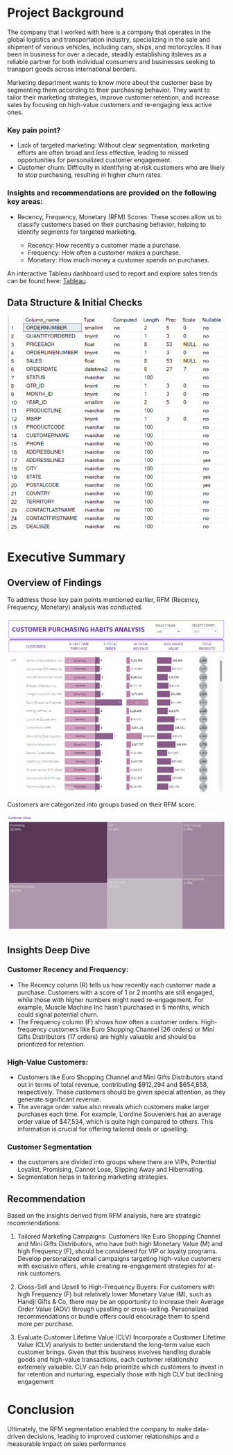 # Project Background

The company that I worked with here is a company that operates in the global logistics and transportation industry, specializing in the sale and shipment of various vehicles, including cars, ships, and motorcycles. It has been in business for over a decade, steadily establishing itsleves as a reliable partner for both individual consumers and businesses seeking to transport goods across international borders.

Marketing department wants to know more about the customer base by segmenting them according to their purchasing behavior. They want to tailor their marketing strategies, improve customer retention, and increase sales by focusing on high-value customers and re-engaging less active ones.

### Key pain point?
- Lack of targeted marketing: Without clear segmentation, marketing efforts are often broad and less effective, leading to missed opportunities for personalized customer engagement.
- Customer churn: Difficulty in identifying at-risk customers who are likely to stop purchasing, resulting in higher churn rates.
  
### Insights and recommendations are provided on the following key areas:
- Recency, Frequency, Monetary (RFM) Scores: These scores allow us to classify customers based on their purchasing behavior, helping to identify segments for targeted marketing.

  - Recency: How recently a customer made a purchase.
  - Frequency: How often a customer makes a purchase.
  - Monetary: How much money a customer spends on purchases.

An interactive Tableau dashboard used to report and explore sales trends can be found here: [Tableau](https://public.tableau.com/views/RFMAnalysis_17248724679780/RFMDashboard?:language=en-US&publish=yes&:sid=&:redirect=auth&:display_count=n&:origin=viz_share_link).

## Data Structure & Initial Checks

![image2!](images/datastructureRFM.png)

# Executive Summary

## Overview of Findings

To address those key pain points mentioned earlier, RFM (Recency, Frequency, Monetary) analysis was conducted. 

![image1!](images/tableausc.png)

Customers are categorized into groups based on their RFM score.

![image3!](images/rfmGroup.png)

## Insights Deep Dive

### Customer Recency and Frequency:

  - The Recency column (R) tells us how recently each customer made a purchase. Customers with a score of 1 or 2 months are still engaged, while those with higher numbers might need re-engagement. For example, Muscle Machine Inc hasn’t purchased in 5 months, which could signal potential churn.
  - The Frequency column (F) shows how often a customer orders. High-frequency customers like Euro Shopping Channel (26 orders) or Mini Gifts Distributors (17 orders) are highly valuable and should be prioritized for retention.

### High-Value Customers:

  - Customers like Euro Shopping Channel and Mini Gifts Distributors stand out in terms of total revenue, contributing $912,294 and $654,858, respectively. These customers should be given special attention, as they generate significant revenue.
  - The average order value also reveals which customers make larger purchases each time. For example, L'ordine Souveniers has an average order value of $47,534, which is quite high compared to others. This information is crucial for offering tailored deals or upselling.
   
### Customer Segmentation

  - the customers are divided into groups where there are VIPs, Potential Loyalist, Promising, Cannot Lose, Slipping Away and Hibernating. 
  - Segmentation helps in tailoring marketing strategies.

## Recommendation

Based on the insights derived from RFM analysis, here are strategic recommendations:

1. Tailored Marketing Campaigns: Customers like Euro Shopping Channel and Mini Gifts Distributors, who have both high Monetary Value (M) and high Frequency (F), should be considered for VIP or loyalty programs. Develop personalized email campaigns targeting high-value customers with exclusive offers, while creating re-engagement strategies for at-risk customers.

2. Cross-Sell and Upsell to High-Frequency Buyers:
For customers with high Frequency (F) but relatively lower Monetary Value (M), such as Handji Gifts & Co, there may be an opportunity to increase their Average Order Value (AOV) through upselling or cross-selling. Personalized recommendations or bundle offers could encourage them to spend more per purchase.

3. Evaluate Customer Lifetime Value (CLV)
Incorporate a Customer Lifetime Value (CLV) analysis to better understand the long-term value each customer brings. Given that this business involves handling durable goods and high-value transactions, each customer relationship extremely valuable. CLV can help prioritize which customers to invest in for retention and nurturing, especially those with high CLV but declining engagement

# Conclusion

Ultimately, the RFM segmentation enabled the company to make data-driven decisions, leading to improved customer relationships and a measurable impact on sales performance
